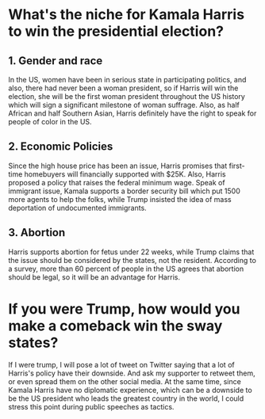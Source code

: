 # What's the niche for Kamala Harris to win the presidential election?
## 1. Gender and race
In the US, women have been in serious state in participating politics, and also, there had never been a woman president, so if Harris will win the election, she will be the first woman president throughout the US history which will sign a significant milestone of woman suffrage. Also, as half African and half Southern Asian, Harris definitely have the right to speak for people of color in the US.

## 2. Economic Policies
Since the high house price has been an issue, Harris promises that first-time homebuyers will financially supported with $25K. Also, Harris proposed a policy that raises the federal minimum wage. Speak of immigrant issue, Kamala supports a border security bill which put 1500 more agents to help the folks, while Trump insisted the idea of mass deportation of undocumented immigrants.

## 3. Abortion
Harris supports abortion for fetus under 22 weeks, while Trump claims that the issue should be considered by the states, not the resident. According to a survey, more than 60 percent of people in the US agrees that abortion should be legal, so it will be an advantage for Harris. 

# If you were Trump, how would you make a comeback win the sway states?
If I were trump, I will pose a lot of tweet on Twitter saying that a lot of Harris's policy have their downside. And ask my supporter to retweet them, or even spread them on the other social media. At the same time, since Kamala Harris have no diplomatic experience, which can be a downside to be the US president who leads the greatest country in the world, I could stress this point during public speeches as tactics.
